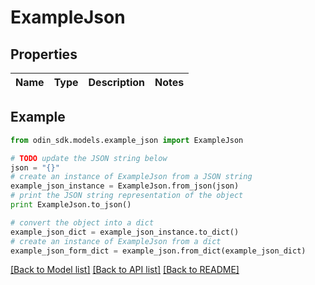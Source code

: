 # ExampleJson


## Properties

Name | Type | Description | Notes
------------ | ------------- | ------------- | -------------

## Example

```python
from odin_sdk.models.example_json import ExampleJson

# TODO update the JSON string below
json = "{}"
# create an instance of ExampleJson from a JSON string
example_json_instance = ExampleJson.from_json(json)
# print the JSON string representation of the object
print ExampleJson.to_json()

# convert the object into a dict
example_json_dict = example_json_instance.to_dict()
# create an instance of ExampleJson from a dict
example_json_form_dict = example_json.from_dict(example_json_dict)
```
[[Back to Model list]](../README.md#documentation-for-models) [[Back to API list]](../README.md#documentation-for-api-endpoints) [[Back to README]](../README.md)


